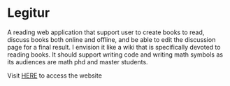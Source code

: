 Legitur
=======

A reading web application that support user to create books to read, discuss books both online and offline, and be able to edit the discussion page for a final result. I envision it like a wiki that is specifically devoted to reading books. It should support writing code and writing math symbols as its audiences are math phd and master students.

Visit [HERE](http://legitur.herokuapp.com/ "Legitur") to access the website